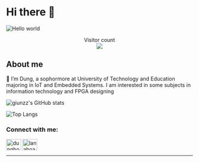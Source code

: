 # Hi there 👋

<img src="https://raw.githubusercontent.com/sagar-viradiya/sagar-viradiya/master/resources/banner.png" alt="Hello world">

<p align="center"> 
  Visitor count<br>
  <img src="https://img.shields.io/github/watchers/giunzz/giunzz?style=flat&color=blue" />
</p>

## About me

🌱 I’m Dung, a sophormore at University of  Technology and Education majoring in IoT and Embedded Systems. I am interested in some subjects in information technology and FPGA  designing

![giunzz's GitHub stats](https://github-readme-stats.vercel.app/api?username=giunzz&show_icons=true&theme=radical)

![Top Langs](https://github-readme-stats.vercel.app/api/top-langs/?username=giunzz&layout=compact\&theme=radical)


<h3 align="left">Connect with me:</h3>
<p align="left">
<a href="https://linkedin.com/in/dunghoang0401" target="blank"><img align="center" src="https://raw.githubusercontent.com/rahuldkjain/github-profile-readme-generator/master/src/images/icons/Social/linked-in-alt.svg" alt="dunghoang0401" height="30" width="40" /></a>
<a href="https://www.facebook.com/DungHoang04/" target="blank"><img align="center" src="https://raw.githubusercontent.com/rahuldkjain/github-profile-readme-generator/master/src/images/icons/Social/facebook.svg" alt="lanahoang237" height="30" width="40" /></a>
</p>

---

